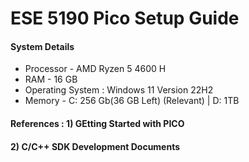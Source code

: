 # ESE 5190 Pico Setup Guide

#### System Details
- Processor - AMD Ryzen 5 4600 H
- RAM - 16 GB
- Operating System : Windows 11 Version 22H2
- Memory  -  C: 256 Gb(36 GB Left) (Relevant) | D: 1TB

#### References : 1) GEtting Started with PICO 
####              2) C/C++ SDK Development Documents


